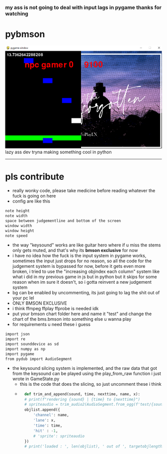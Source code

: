 ### my ass is not going to deal with input lags in pygame thanks for watching
# pybmson
![alt text](image-1.png)
lazy ass dev tryna making something cool in python

---

# pls contribute
- really wonky code, please take medicine before reading whatever the fuck is going on here
- config are like this
```
note height
note width
space between judgementline and bottom of the screen
window width
window height
note speed
```
- the way "keysound" works are like guitar hero where if u miss the stems only gets muted, and that's why its **bmson exclusive** for now
- i have no idea how the fuck is the input system in pygame works, sometimes the input just drops for no reason, so all the code for the judgement system is bypassed for now, before it gets even more broken, i tried to use the "increasing objindex each column" system like what i did in my previous game in js but in python but it skips for some reason when im sure it doesn't, so i gotta reinvent a new judgement system
- bg can be enabled by uncommenting, its just going to lag the shit out of your pc lel
- ONLY BMSON EXCLUSIVE
- i think ffmpeg ffplay ffprobe is needed idk
- put your bmson chart folder here and name it "test" and change the chart of the bms.bmson into something else u wanna play
- for requirements u need these i guess
```
import json
import re
import sounddevice as sd
import numpy as np
import pygame
from pydub import AudioSegment
```
- the keysound silcing system is implemented, and the raw data that got from the keysound can be played using the play_from_raw function i just wrote in GameState.py
    - this is the code that does the slicing, so just uncomment these i think
    - ```py 
        def trim_and_append(sound, time, nexttime, name, x):
        # print(f"rendering {sound} | {time} to {nexttime}")
        # spriteaudio = trim_audio2(AudioSegment.from_ogg(f'test/{sound}'), (time), (nexttime))
        objlist.append({
            'channel': name,
            'lane': x,
            'time': time,
            'hit' : -1,
            # 'sprite': spriteaudio
        })
        # print('loaded : ', len(objlist), ' out of ', targetobjlength)
        ```